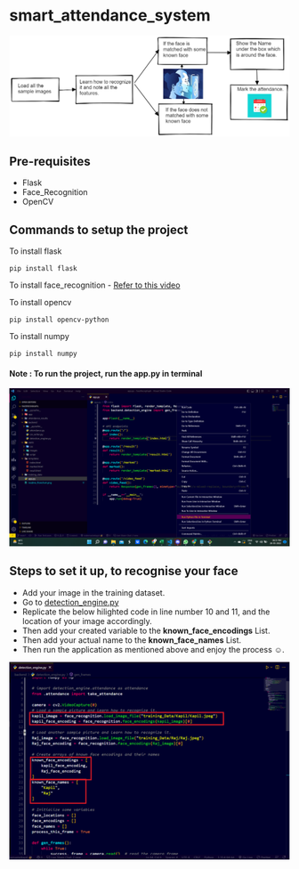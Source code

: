 # smart_attendance_system

![Flowchart](readme_images/readme_flowchart.png)

## Pre-requisites
- Flask
- Face_Recognition
- OpenCV

## Commands to setup the project
To install flask
```
pip install flask
```
To install face_recognition - [Refer to this video](https://youtu.be/xaDJ5xnc8dc)

To install opencv
```
pip install opencv-python
```
To install numpy
```
pip install numpy
```
#### Note : To run the project, run the app.py in terminal
![Way to Run the app.py](readme_images/Readme_3.png)

## Steps to set it up, to recognise your face
- Add your image in the training dataset.
- Go to [detection_engine.py](https://github.com/codemasterkapil/smart_attendance_system/blob/main/backend/detection_engine.py)
- Replicate the below hilighted code in line number 10 and 11, and the location of your image accordingly.
- Then add your created variable to the **known_face_encodings** List.
- Then add your actual name to the **known_face_names** List.
- Then run the application as mentioned above and enjoy the process ☺️.

![Code to be changed](readme_images/Readme_Changes.png)
